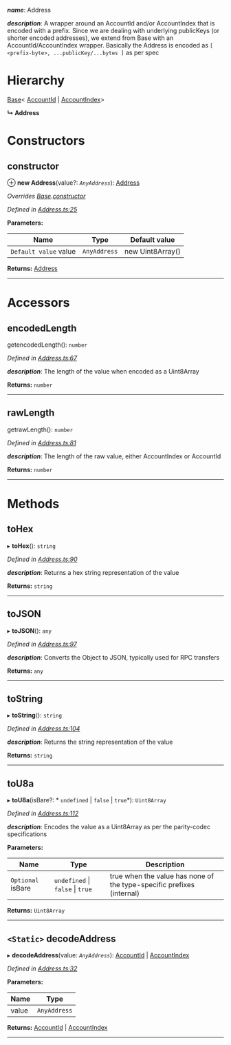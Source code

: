 

*__name__*: Address

*__description__*: A wrapper around an AccountId and/or AccountIndex that is encoded with a prefix. Since we are dealing with underlying publicKeys (or shorter encoded addresses), we extend from Base with an AccountId/AccountIndex wrapper. Basically the Address is encoded as `[ <prefix-byte>, ...publicKey/...bytes ]` as per spec

# Hierarchy

 [Base](_codec_base_.base.md)< [AccountId](_accountid_.accountid.md) &#124; [AccountIndex](_accountindex_.accountindex.md)>

**↳ Address**

# Constructors

<a id="constructor"></a>

##  constructor

⊕ **new Address**(value?: *`AnyAddress`*): [Address](_address_.address.md)

*Overrides [Base](_codec_base_.base.md).[constructor](_codec_base_.base.md#constructor)*

*Defined in [Address.ts:25](https://github.com/polkadot-js/api/blob/ad73e60/packages/types/src/Address.ts#L25)*

**Parameters:**

| Name | Type | Default value |
| ------ | ------ | ------ |
| `Default value` value | `AnyAddress` |  new Uint8Array() |

**Returns:** [Address](_address_.address.md)

___

# Accessors

<a id="encodedlength"></a>

##  encodedLength

getencodedLength(): `number`

*Defined in [Address.ts:67](https://github.com/polkadot-js/api/blob/ad73e60/packages/types/src/Address.ts#L67)*

*__description__*: The length of the value when encoded as a Uint8Array

**Returns:** `number`

___
<a id="rawlength"></a>

##  rawLength

getrawLength(): `number`

*Defined in [Address.ts:81](https://github.com/polkadot-js/api/blob/ad73e60/packages/types/src/Address.ts#L81)*

*__description__*: The length of the raw value, either AccountIndex or AccountId

**Returns:** `number`

___

# Methods

<a id="tohex"></a>

##  toHex

▸ **toHex**(): `string`

*Defined in [Address.ts:90](https://github.com/polkadot-js/api/blob/ad73e60/packages/types/src/Address.ts#L90)*

*__description__*: Returns a hex string representation of the value

**Returns:** `string`

___
<a id="tojson"></a>

##  toJSON

▸ **toJSON**(): `any`

*Defined in [Address.ts:97](https://github.com/polkadot-js/api/blob/ad73e60/packages/types/src/Address.ts#L97)*

*__description__*: Converts the Object to JSON, typically used for RPC transfers

**Returns:** `any`

___
<a id="tostring"></a>

##  toString

▸ **toString**(): `string`

*Defined in [Address.ts:104](https://github.com/polkadot-js/api/blob/ad73e60/packages/types/src/Address.ts#L104)*

*__description__*: Returns the string representation of the value

**Returns:** `string`

___
<a id="tou8a"></a>

##  toU8a

▸ **toU8a**(isBare?: * `undefined` &#124; `false` &#124; `true`*): `Uint8Array`

*Defined in [Address.ts:112](https://github.com/polkadot-js/api/blob/ad73e60/packages/types/src/Address.ts#L112)*

*__description__*: Encodes the value as a Uint8Array as per the parity-codec specifications

**Parameters:**

| Name | Type | Description |
| ------ | ------ | ------ |
| `Optional` isBare |  `undefined` &#124; `false` &#124; `true`|  true when the value has none of the type-specific prefixes (internal) |

**Returns:** `Uint8Array`

___
<a id="decodeaddress"></a>

## `<Static>` decodeAddress

▸ **decodeAddress**(value: *`AnyAddress`*):  [AccountId](_accountid_.accountid.md) &#124; [AccountIndex](_accountindex_.accountindex.md)

*Defined in [Address.ts:32](https://github.com/polkadot-js/api/blob/ad73e60/packages/types/src/Address.ts#L32)*

**Parameters:**

| Name | Type |
| ------ | ------ |
| value | `AnyAddress` |

**Returns:**  [AccountId](_accountid_.accountid.md) &#124; [AccountIndex](_accountindex_.accountindex.md)

___

